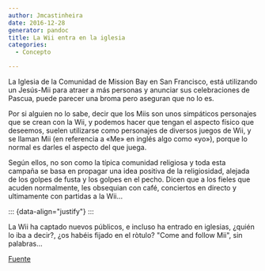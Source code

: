 ```yaml
---
author: Jmcastinheira
date: 2016-12-28
generator: pandoc
title: La Wii entra en la iglesia
categories:
  - Concepto

---
```




La Iglesia de la Comunidad de Mission Bay en San Francisco, está
utilizando un Jesús-Mii para atraer a más personas y anunciar sus
celebraciones de Pascua, puede parecer una broma pero aseguran que no lo
es.

Por si alguien no lo sabe, decir que los Miis son unos simpáticos
personajes que se crean con la Wii, y podemos hacer que tengan el
aspecto físico que deseemos, suelen utilizarse como personajes de
diversos juegos de Wii, y se llaman Mii (en referencia a «Me» en inglés
algo como «yo»), porque lo normal es darles el aspecto del que juega.

Según ellos, no son como la típica comunidad religiosa y toda esta
campaña se basa en propagar una idea positiva de la religiosidad,
alejada de los golpes de fusta y los golpes en el pecho. Dicen que a los
fieles que acuden normalmente, les obsequian con café, conciertos en
directo y ultimamente con partidas a la Wii...

::: {data-align="justify"}
:::

La Wii ha captado nuevos públicos, e incluso ha entrado en iglesias,
¿quién lo iba a decir?, ¿os habéis fijado en el ròtulo? "Come and follow
Mii", sin palabras...

[Fuente](http://www.dswii.es/2008/03/24/la-wii-entra-en-la-iglesia/ "Fuente")
